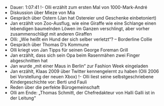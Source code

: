 - Dauer: 1:07:41
!- Olli erzählt zum ersten Mal von 1000-Mark-André
- Diskussion über Mieze von Mia
- Gespräch über Ostern (Jan hat Ostereier und Geschenke einbetoniert)
- Jan erzählt von Zoo-Ausflug, wie eine Giraffe wie eine Schlange einen lebendigen baumelnden Löwen im Ganzen verschlingt, aber vorher zusammenschlägt mit anderen Giraffen
- Olli: „Wie heißt ein Hund der sich selber verletzt“? – Borderline Collie
- Gespräch über Thomas D‘s Kommune
- Olli kriegt von Jan Tipps für seinen George Foreman Grill
- Jan erzählt, dass sich sein Opa beim Rasenmähen zwei Finger abgeschnitten hat
- Jan wurde „mit einer Maus in Berlin“ zur Fashion Week eingeladen
- Jan erzählt, Klaas 2009 über Twitter kennengelernt zu haben (Olli 2006 bei Vorstellung der neuen Xbox)
!- Olli liest seine selbstgeschriebene Kindergeschichte vor: Berti und Fauli
- Reden über die perfekte Bürogemeinschaft
- Olli am Ende: „Thomas Schmitt, der Chefredakteur von Halli Galli ist in der Leitung“

